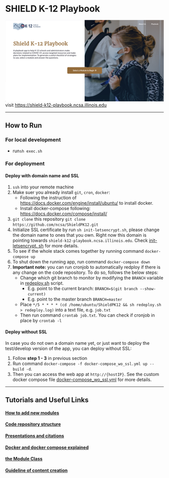 # SHIELD K-12 Playbook

![mainScreen.png](doc/mainScreen.png)
visit https://shield-k12-playbook.ncsa.illinois.edu

--------
## How to Run

### For local development
- run`sh exec.sh`

### For deployment
#### Deploy with domain name and SSL
1. `ssh` into your remote machine
2. Make suer you already install `git`, `cron`, `docker`:
   - Following the instruction of https://docs.docker.com/engine/install/ubuntu/ to install docker. 
   - Install docker-compose following: https://docs.docker.com/compose/install/
3. `git clone` this repository `git clone https://github.com/ncsa/ShieldPK12.git`
4. Initialize SSL certificate by run `sh init-letsencrypt.sh`, please change the domain name to ones that you 
  own. Right now this domain is pointing towards `shield-k12-playbook.ncsa.illinois.edu`. Check [init-letsencrypt.
  sh](init-letsencrypt.sh) for more details.
5. To see if the whole stack comes together by running command `docker-compose up`
6. To shut down the running app, run command `docker-compose down`  
7. **Important note:** you can run cronjob to automatically redploy if there is any change on the code repository.
  To do so, follows the below steps:
    - Change which git branch to monitor by modifying the `BRANCH` variable in [redeploy.sh](redeploy.sh) script. 
      - E.g. point to the current branch: `BRANCH=$(git branch --show-current)`
      - E.g. point to the master branch `BRANCH=master`
    - Place `*/5 * * * * (cd /home/ubuntu/ShieldPK12 && sh redeploy.sh > redeploy.log)` into a text file, e.g. 
      `job.txt`
    - Then run command `crontab job.txt`. You can check if cronjob in place by `crontab -l`
  
#### Deploy without SSL
In case you do not own a domain name yet, or just want to deploy the test/develop version of the app, you can deploy 
without SSL: 
1. Follow **step 1 - 3** in previous section 
2. Run command `docker-compose -f docker-compose_wo_ssl.yml up --build -d`. 
3. Then you can access the web app at `http://{hostIP}`. See the custom docker compose file [docker-compose_wo_ssl.yml](docker-compose_wo_ssl.yml)
for more details. 
   
---------
   
## Tutorials and Useful Links
#### [How to add new modules](https://github.com/ncsa/ShieldPK12/wiki/How-to-add-new-modules)
#### [Code repository structure](https://github.com/ncsa/ShieldPK12/wiki/Code-Repository-Structure-Explanation)
#### [Presentations and citations](https://github.com/ncsa/ShieldPK12/wiki/Presentations-and-citation)
#### [Docker and docker compose explained](https://github.com/ncsa/ShieldPK12/wiki/Use-docker-and-docker-compose-to-start-the-app)
#### [the Module Class](https://github.com/ncsa/ShieldPK12/wiki/Logics-to-go-to-%22Next%22-Q&A-explained)
#### [Guideline of content creation](https://github.com/ncsa/ShieldPK12/wiki/How-to-create-content-for-a-new-module)
